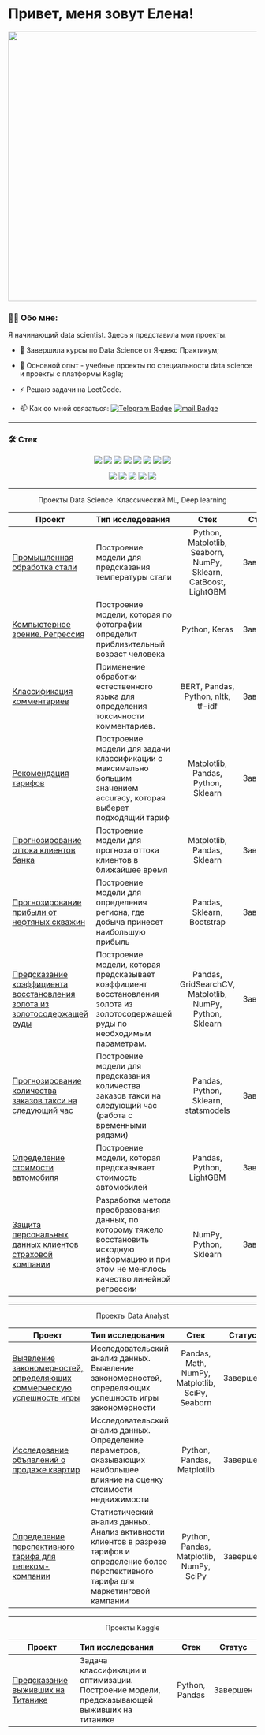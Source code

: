 
# Привет, меня зовут Елена!

<p align="center"><img src='https://assets.spartangeek.com/cc/pc-ciencia-datos.jpeg'width="548"></p>



### :man_technologist: Обо мне:

Я начинающий data scientist. Здесь я представила мои проекты.


- :seedling: Завершила курсы по Data Science от Яндекс Практикум;

- :telescope: Основной опыт - учебные проекты по специальности data science и проекты с платформы Kagle;
- :zap:   Pешаю задачи на LeetCode.


- :mailbox: Как со мной связаться: [![Telegram Badge](https://img.shields.io/badge/-ekozhemyakina-blue?style=flat&logo=Telegram&logoColor=white)](https://t.me/Akozhemyakina) [![mail Badge](https://img.shields.io/badge/-mail-red?style=flat&logo=mail&logoColor=white)](mailto:a.kozhemyakina9208@mail.ru)



__________________________________________________________________________________________________________________________

### 🛠 Стек


<p align="center">

  
  <img src="https://img.shields.io/badge/python-%230db7ed?style=for-the-badge&logo=python&logoColor=ffdd54" />
  <img src="https://img.shields.io/badge/postgres-%23316192.svg?style=for-the-badge&logo=postgresql&logoColor=white" />
  <img src="https://img.shields.io/badge/mysql-%233F4F75.svg?style=for-the-badge&logo=mysql&logoColor=white" />
  <img src="https://img.shields.io/badge/pandas-%23000.svg?style=for-the-badge&logo=pandas&logoColor=white" />
  <img src="https://img.shields.io/badge/numpy-%23013243.svg?style=for-the-badge&logo=numpy&logoColor=white" />
  <img src="https://img.shields.io/badge/scikit--learn-%23150458.svg?style=for-the-badge&logo=scikit-learn&logoColor=white" />
  <img src="https://img.shields.io/badge/Plotly-%2300f.svg?style=for-the-badge&logo=plotly&logoColor=white" />
  <img src="https://img.shields.io/badge/SciPy-%230C55A5.svg?style=for-the-badge&logo=scipy&logoColor=%white" />
</p>
<p align="center">  
  <img src="https://img.shields.io/badge/TensorFlow-%23F7931E.svg?style=for-the-badge&logo=TensorFlow&logoColor=white" />
  <img src="https://img.shields.io/badge/Tableau-%23FF6F00.svg?style=for-the-badge&logo=Tableau&logoColor=white" />
   <img src="https://img.shields.io/badge/PyTorch-E97627?style=for-the-badge&logo=PyTorch&logoColor=white" />
  <img src="https://img.shields.io/badge/Keras-%23EE4C2C.svg?style=for-the-badge&logo=Keras&logoColor=white" />
  <img src="https://img.shields.io/badge/opencv-%23D00000.svg?style=for-the-badge&logo=opencv&logoColor=white" />
 
</p>


__________________________________________________________________________________________________________________________


<p align="center"> Проекты Data Science. Классический ML, Deep learning  </p align="center">

| **Проект** | **Тип исследования** | **Стек** |**Статус** |
| -------------------- | :--------------------- |:---------------------------:|:---------------------------:|
| [Промышленная обработка стали]() | Построение модели для предсказания температуры стали | Python, Matplotlib, Seaborn, NumPy, Sklearn, CatBoost, LightGBM |Завершен|
| [Компьютерное зрение. Регрессия](https://github.com/EKozh/Computer_vision)|Построение модели, которая по фотографии определит приблизительный возраст человека |Python, Keras |Завершен|
| [Классификация комментариев](https://github.com/EKozh/Toxic_comments) | Применение обработки естественного языка для определения токсичности комментариев. | BERT, Pandas, Python, nltk, tf-idf |Завершен|
| [Рекомендация тарифов](https://github.com/EKozh/stat_analis) | Построение модели для задачи классификации с максимально большим значением accuracy, которая выберет подходящий тариф |Matplotlib, Pandas, Python, Sklearn |Завершен|
| [Прогнозирование оттока клиентов банка](https://github.com/EKozh/Clients_Bank_ML)| Построение модели для прогноза оттока клиентов в ближайшее время |Matplotlib, Pandas, Sklearn |Завершен|
| [Прогнозирование прибыли от нефтяных скважин](https://github.com/EKozh/Oil_well_location)|Построение модели для определения региона, где добыча принесет наибольшую прибыль| Pandas, Sklearn, Bootstrap |Завершен|
| [Предсказание коэффициента восстановления золота из золотосодержащей руды](https://github.com/EKozh/Gold_predict) | Построение модели, которая предсказывает коэффициент восстановления золота из золотосодержащей руды по необходимым параметрам.|Pandas, GridSearchCV, Matplotlib, NumPy, Python, Sklearn| Завершен|
| [Прогнозирование количества заказов такси на следующий час](https://github.com/EKozh/Taxi_prediction) | Построение модели для предсказания количества заказов такси на следующий час (работа с временными рядами) | Pandas, Python, Sklearn, statsmodels |Завершен|
| [Определение стоимости автомобиля](https://github.com/EKozh/Auto_price_prediction) | Построение модели, которая предсказывает стоимость автомобилей | Pandas, Python, LightGBM |Завершен|
| [Защита персональных данных клиентов страховой компании](https://github.com/EKozh/Personal_data_protect)| Разработка метода преобразования данных, по которому тяжело восстановить исходную информацию и при этом не менялось качество линейной регрессии| NumPy, Python, Sklearn |Завершен|


__________________________________________________________________________________________________________________________

<p align="center"> Проекты Data Analyst  </p align="center">

| **Проект** | **Тип исследования** | **Стек** |**Статус** |
| -------------------- | :--------------------- |:---------------------------:|:---------------------------:|
| [Выявление закономерностей, определяющих коммерческую успешность игры](https://github.com/EKozh/Games_EDA_) | Исследовательский анализ данных. Выявление закономерностей, определяющих успешность игры закономерности | Pandas, Math, NumPy, Matplotlib, SciPy, Seaborn |Завершен|
| [Исследование объявлений о продаже квартир](https://github.com/EKozh/Real_cost_EDA) | Исследовательский анализ данных. Определение параметров, оказывающих наибольшее влияние на оценку стоимости недвижимости| Python, Pandas, Matplotlib |Завершен|
| [Определение перспективного тарифа для телеком-компании](https://github.com/EKozh/stat_analis) | Статистический анализ данных. Анализ активности клиентов в разрезе тарифов и определение более перспективного тарифа для маркетинговой кампании | Python, Pandas, Matplotlib, NumPy, SciPy |Завершен|


__________________________________________________________________________________________________________________________


<p align="center"> Проекты Kaggle  </p align="center">

| **Проект** | **Тип исследования** | **Стек** |**Статус** |
| -------------------- | :--------------------- |:---------------------------:|:---------------------------:|
| [Предсказание выживших на Титанике]() | Задача классификации и оптимизации. Построение модели, предсказывающей выживших на титанике |Python, Pandas |Завершен|




